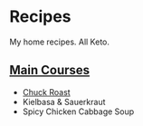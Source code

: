 # Recipes
My home recipes. All Keto.

## [Main Courses](main-courses)
* [Chuck Roast](main-courses/chuck-roast.md)
* Kielbasa & Sauerkraut
* Spicy Chicken Cabbage Soup
